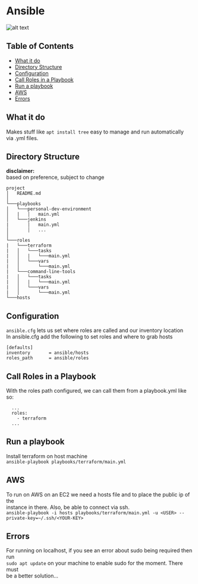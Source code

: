 # Ansible  

![alt text](https://geekflare.com/wp-content/uploads/2019/06/ansible-beginner-1200x385.jpg)  

## Table of Contents
* [What it do](#What-it-do)
* [Directory Structure](#Directory-Structure)
* [Configuration](#Configuration)
* [Call Roles in a Playbook](#Call-Roles-in-a-Playbook)
* [Run a playbook](#Run-a-playbook)
* [AWS](#AWS)
* [Errors](#Errors)

## What it do  
Makes stuff like ```apt install tree``` easy to manage and run automatically  
via .yml files.  

## Directory Structure  
**disclaimer:**  
based on preference, subject to change  


```
project
│   README.md
│
└───playbooks
│   └───personal-dev-environment
│   |   │   main.yml
│   └───jenkins
|       |   main.yml
│       │   ...
│   
└───roles
|   └───terraform
|   │   └───tasks
|   │   |   └───main.yml
|   │   └───vars
|   │       └───main.yml
|   └───command-line-tools
|   │   └───tasks
|   │   |   └───main.yml
|   │   └───vars
|   │       └───main.yml
└───hosts
```

## Configuration  
```ansible.cfg``` lets us set where roles are called and our inventory location  
In ansible.cfg add the following to set roles and where to grab hosts  
```
[defaults]
inventory       = ansible/hosts
roles_path      = ansible/roles
```

## Call Roles in a Playbook  
With the roles path configured, we can call them from a playbook.yml like so:  
```
  ...
  roles:
    - terraform
  ...
```

## Run a playbook  
Install terraform on host machine  
```ansible-playbook playbooks/terraform/main.yml```  

## AWS  
To run on AWS on an EC2 we need a hosts file and to place the public ip of the  
instance in there. Also, be able to connect via ssh.  
```ansible-playbook -i hosts playbooks/terraform/main.yml -u <USER> --private-key=~/.ssh/<YOUR-KEY>```

## Errors  
For running on localhost, if you see an error about sudo being required then run  
```sudo apt update``` on your machine to enable sudo for the moment. There must  
be a better solution...

